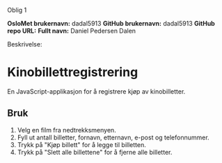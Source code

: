 Oblig 1

**OsloMet brukernavn:** dadal5913
**GitHub brukernavn:** dadal5913
**GitHub repo URL:**
**Fullt navn:** Daniel Pedersen Dalen

Beskrivelse:
# Kinobillettregistrering
En JavaScript-applikasjon for å registrere kjøp av kinobilletter.

## Bruk
1. Velg en film fra nedtrekksmenyen.
2. Fyll ut antall billetter, fornavn, etternavn, e-post og telefonnummer.
3. Trykk på "Kjøp billett" for å legge til billetten.
4. Trykk på "Slett alle billettene" for å fjerne alle billetter.
